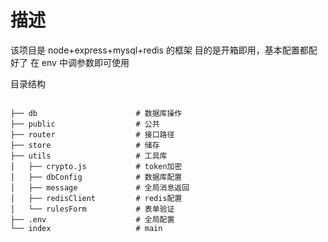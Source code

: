 # 描述

该项目是 node+express+mysql+redis 的框架
目的是开箱即用，基本配置都配好了 在 env 中调参数即可使用

目录结构

```

├── db                      # 数据库操作
├── public                  # 公共
├── router                  # 接口路径
├── store                   # 储存
├── utils                   # 工具库
│   ├── crypto.js           # token加密
│   ├── dbConfig            # 数据库配置
│   ├── message             # 全局消息返回
│   ├── redisClient         # redis配置
│   └── rulesForm           # 表单验证
├── .env                    # 全局配置
└── index                   # main
```
